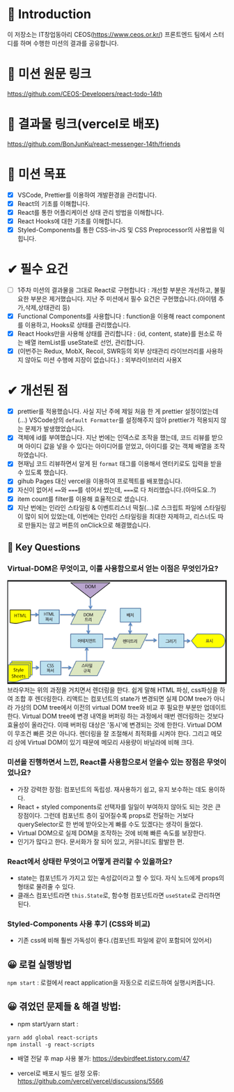 # 🙌 Introduction

이 저장소는 IT창업동아리 CEOS(https://www.ceos.or.kr/) 프론트엔드 팀에서 스터디를 하며 수행한 미션의 결과를 공유합니다.

# 🚩 미션 원문 링크

https://github.com/CEOS-Developers/react-todo-14th

# 🚩 결과물 링크(vercel로 배포)

https://github.com/BonJunKu/react-messenger-14th/friends

# 🚩 미션 목표

- [x] VSCode, Prettier를 이용하여 개발환경을 관리합니다.
- [x] React의 기초를 이해합니다.
- [x] React를 통한 어플리케이션 상태 관리 방법을 이해합니다.
- [x] React Hooks에 대한 기초를 이해합니다.
- [x] Styled-Components를 통한 CSS-in-JS 및 CSS Preprocessor의 사용법을 익힙니다.

# ✔ 필수 요건

- [ ] 1주차 미션의 결과물을 그대로 React로 구현합니다 : 개선할 부분은 개선하고, 불필요한 부분은 제거했습니다. 지난 주 미션에서 필수 요건은 구현했습니다.(아이템 추가,삭제,상태관리 등)
- [x] Functional Components를 사용합니다 : function을 이용해 react component를 이용하고, Hooks로 상태를 관리했습니다.
- [x] React Hooks만을 사용해 상태를 관리합니다 :
      {id, content, state}를 원소로 하는 배열 itemList를 useState로 선언, 관리합니다.
- [x] (이번주는 Redux, MobX, Recoil, SWR등의 외부 상태관리 라이브러리를 사용하지 않아도 미션 수행에 지장이 없습니다.) : 외부라이브러리 사용X

# ✔ 개선된 점

- [x] prettier를 적용했습니다. 사실 지난 주에 제일 처음 한 게 prettier 설정이었는데(...) VSCode상의 `default Formatter`를 설정해주지 않아 prettier가 적용되지 않는 문제가 발생했었습니다.
- [x] 객체에 id를 부여했습니다. 지난 번에는 인덱스로 조작을 했는데, 코드 리뷰를 받으며 아이디 값을 넣을 수 있다는 아이디어를 얻었고, 아이디를 갖는 객체 배열을 조작하였습니다.
- [x] 현재님 코드 리뷰하면서 알게 된 `format` 태그를 이용해서 엔터키로도 입력을 받을 수 있도록 했습니다.
- [x] gihub Pages 대신 vercel을 이용하여 프로젝트를 배포했습니다.
- [x] 자신이 없어서 `==`와 `===`를 섞어서 썼는데, `===`로 다 처리했습니다.(아마도요..?)
- [x] item count를 filter를 이용해 효율적으로 셌습니다.
- [x] 지난 번에는 인라인 스타일링 & 이벤트리스너 떡칠(...)로 스크립트 파일에 스타일링이 많이 되어 있었는데, 이번에는 인라인 스타일링을 최대한 자제하고, 리스너도 따로 만들지는 않고 버튼의 onClick으로 해결했습니다.

## 🤔 Key Questions

### Virtual-DOM은 무엇이고, 이를 사용함으로서 얻는 이점은 무엇인가요?

![image](./img/browser.png)
브라우저는 위의 과정을 거치면서 렌더링을 한다. 쉽게 말해 HTML 파싱, css파싱을 하여 조합 후 렌더링한다. 리액트는 컴포넌트의 state가 변경되면 실제 DOM tree가 아니라 가상의 DOM tree에서 이전의 virtual DOM tree와 비교 후 필요한 부분만 업데이트한다. Virtual DOM tree에 변경 내역을 버퍼링 하는 과정에서 매번 렌더링하는 것보다 효율성이 올라간다. 이때 버퍼링 대상은 '동시'에 변경되는 것에 한한다. Virtual DOM이 무조건 빠른 것은 아니다. 렌더링을 잘 조절해서 최적화를 시켜야 한다. 그리고 메모리 상에 Virtual DOM이 있기 때문에 메모리 사용량이 바닐라에 비해 크다.

### 미션을 진행하면서 느낀, React를 사용함으로서 얻을수 있는 장점은 무엇이었나요?

- 가장 강력한 장점: 컴포넌트의 독립성. 재사용하기 쉽고, 유지 보수하는 데도 용이하다.
- React + styled components로 선택자를 일일이 부여하지 않아도 되는 것은 큰 장점이다. 그런데 컴포넌트 층이 깊어질수록 props로 전달하는 거보다 querySelector로 한 번에 받아오는게 빠를 수도 있겠다는 생각이 들었다.
- Virtual DOM으로 실제 DOM을 조작하는 것에 비해 빠른 속도를 보장한다.
- 인기가 많다고 한다. 문서화가 잘 되어 있고, 커뮤니티도 활발한 편.

### React에서 상태란 무엇이고 어떻게 관리할 수 있을까요?

- state는 컴포넌트가 가지고 있는 속성값이라고 할 수 있다. 자식 노드에게 props의 형태로 물려줄 수 있다.
- 클래스 컴포넌트라면 `this.State`로, 함수형 컴포넌트라면 `useState`로 관리하면 된다.

### Styled-Components 사용 후기 (CSS와 비교)

- 기존 css에 비해 훨씬 가독성이 좋다.(컴포넌트 파일에 같이 포함되어 있어서)

## 😀 로컬 실행방법

`npm start` : 로컬에서 react application을 자동으로 리로드하여 실행시켜줍니다.

## 😀 겪었던 문제들 & 해결 방법:

- npm start/yarn start :

```
yarn add global react-scripts
npm install -g react-scripts

```

- 배열 전달 후 map 사용 불가:
  https://devbirdfeet.tistory.com/47

- vercel로 배포시 빌드 설정 오류:
  https://github.com/vercel/vercel/discussions/5566

